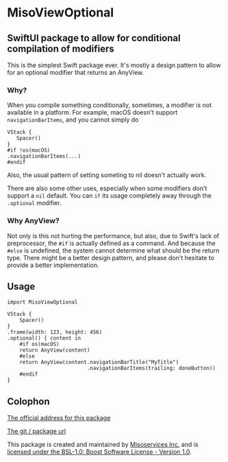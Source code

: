 # MisoViewOptional

## SwiftUI package to allow for conditional compilation of modifiers

This is the simplest Swift package ever. It's mostly a design pattern to allow for an optional modifier that returns an AnyView.

### Why?

When you compile something conditionally, sometimes, a modifier is not available in a platform. For example, macOS doesn't support `navigationBarItems`, and you cannot simply do

```
VStack {
   Spacer()
}
#if !os(macOS)
.navigationBarItems(...)
#endif
```

Also, the usual pattern of setting someting to nil doesn't actually work.

There are also some other uses, especially when some modifiers don't support a `nil` default. You can `if` its usage completely away through the `.optional` modifier.

### Why AnyView?

Not only is this not hurting the performance, but also, due to Swift's lack of preprocessor, the `#if` is actually defined as a command. And because the `#else` is undefined, the system cannot determine what should be the return type. There might be a better design pattern, and please don't hesitate to provide a better implementation.

## Usage

```
import MisoViewOptional

VStack {
    Spacer()
}
.frame(width: 123, height: 456)
.optional() { content in
    #if os(macOS)
    return AnyView(content)
    #else
    return AnyView(content.navigationBarTitle("MyTitle")
                          .navigationBarItems(trailing: doneButton))
    #endif
}
```

## Colophon

[The official address for this package][0]

[The git / package url][1]

This package is created and maintained by [Misoservices Inc.][2] and is [licensed under the BSL-1.0: Boost Software License - Version 1.0][3].


[0]: https://github.com/Misoservices/MisoViewOptional
[1]: https://github.com/Misoservices/MisoViewOptional.git
[2]: https://misoservices.com
[3]: https://choosealicense.com/licenses/bsl-1.0/
